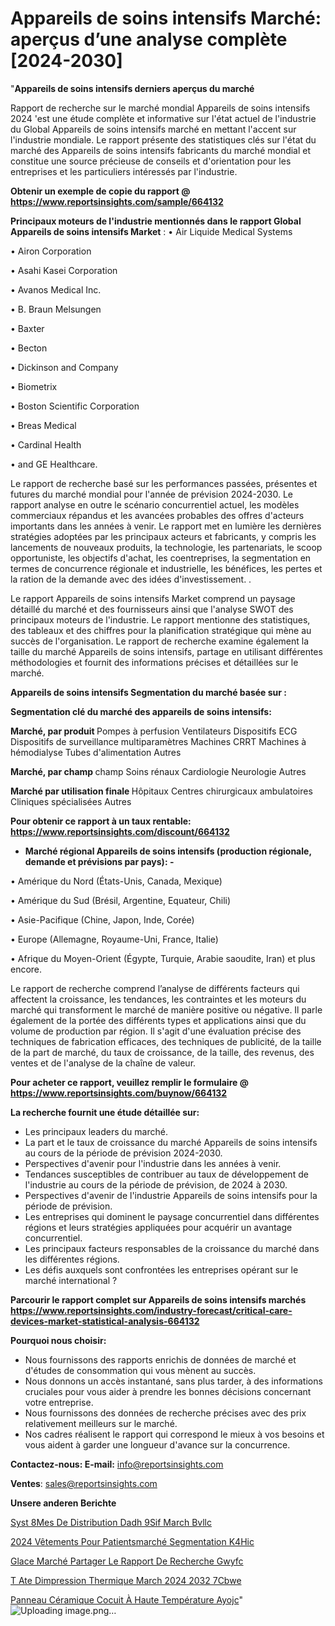 # Appareils de soins intensifs Marché: aperçus d’une analyse complète [2024-2030]

"<strong>Appareils de soins intensifs derniers aperçus du marché</strong>

Rapport de recherche sur le marché mondial Appareils de soins intensifs 2024 'est une étude complète et informative sur l'état actuel de l'industrie du Global Appareils de soins intensifs marché en mettant l'accent sur l'industrie mondiale. Le rapport présente des statistiques clés sur l'état du marché des Appareils de soins intensifs fabricants du marché mondial et constitue une source précieuse de conseils et d'orientation pour les entreprises et les particuliers intéressés par l'industrie.

<strong>Obtenir un exemple de copie du rapport @ <a href=https://www.reportsinsights.com/sample/664132>https://www.reportsinsights.com/sample/664132</a></strong>

<strong>Principaux moteurs de l'industrie mentionnés dans le rapport Global Appareils de soins intensifs Market</strong> :
• Air Liquide Medical Systems

• Airon Corporation

• Asahi Kasei Corporation

• Avanos Medical Inc.

• B. Braun Melsungen

• Baxter

• Becton

• Dickinson and Company

• Biometrix

• Boston Scientific Corporation

• Breas Medical

• Cardinal Health

• and GE Healthcare.

Le rapport de recherche basé sur les performances passées, présentes et futures du marché mondial pour l'année de prévision 2024-2030. Le rapport analyse en outre le scénario concurrentiel actuel, les modèles commerciaux répandus et les avancées probables des offres d'acteurs importants dans les années à venir. Le rapport met en lumière les dernières stratégies adoptées par les principaux acteurs et fabricants, y compris les lancements de nouveaux produits, la technologie, les partenariats, le scoop opportuniste, les objectifs d'achat, les coentreprises, la segmentation en termes de concurrence régionale et industrielle, les bénéfices, les pertes et la ration de la demande avec des idées d'investissement. .

Le rapport Appareils de soins intensifs Market comprend un paysage détaillé du marché et des fournisseurs ainsi que l'analyse SWOT des principaux moteurs de l'industrie. Le rapport mentionne des statistiques, des tableaux et des chiffres pour la planification stratégique qui mène au succès de l'organisation. Le rapport de recherche examine également la taille du marché Appareils de soins intensifs, partage en utilisant différentes méthodologies et fournit des informations précises et détaillées sur le marché.

<strong>Appareils de soins intensifs Segmentation du marché basée sur :</strong>

<strong> Segmentation clé du marché des appareils de soins intensifs: </strong>

<strong> Marché, par produit </strong>
Pompes à perfusion
Ventilateurs
Dispositifs ECG
Dispositifs de surveillance multiparamètres
Machines CRRT
Machines à hémodialyse
Tubes d'alimentation
Autres

<strong> Marché, par champ </strong> champ
Soins rénaux
Cardiologie
Neurologie
Autres

<strong> Marché par utilisation finale </strong>
Hôpitaux
Centres chirurgicaux ambulatoires
Cliniques spécialisées
Autres

<strong>Pour obtenir ce rapport à un taux rentable: <a href=https://www.reportsinsights.com/discount/664132>https://www.reportsinsights.com/discount/664132</a></strong>
<ul>
  <li><strong>Marché régional Appareils de soins intensifs (production régionale, demande et prévisions par pays): -</strong></li>
</ul>
• Amérique du Nord (États-Unis, Canada, Mexique)

• Amérique du Sud (Brésil, Argentine, Equateur, Chili)

• Asie-Pacifique (Chine, Japon, Inde, Corée)

• Europe (Allemagne, Royaume-Uni, France, Italie)

• Afrique du Moyen-Orient (Égypte, Turquie, Arabie saoudite, Iran) et plus encore.

Le rapport de recherche comprend l’analyse de différents facteurs qui affectent la croissance, les tendances, les contraintes et les moteurs du marché qui transforment le marché de manière positive ou négative. Il parle également de la portée des différents types et applications ainsi que du volume de production par région. Il s'agit d'une évaluation précise des techniques de fabrication efficaces, des techniques de publicité, de la taille de la part de marché, du taux de croissance, de la taille, des revenus, des ventes et de l'analyse de la chaîne de valeur.

<strong>Pour acheter ce rapport, veuillez remplir le formulaire @   <a href=https://www.reportsinsights.com/buynow/664132>https://www.reportsinsights.com/buynow/664132</a></strong>

<strong>La recherche fournit une étude détaillée sur:</strong>
<ul>
  <li>Les principaux leaders du marché.</li>
  <li>La part et le taux de croissance du marché Appareils de soins intensifs au cours de la période de prévision 2024-2030.</li>
  <li>Perspectives d'avenir pour l'industrie dans les années à venir.</li>
  <li>Tendances susceptibles de contribuer au taux de développement de l'industrie au cours de la période de prévision, de 2024 à 2030.</li>
  <li>Perspectives d'avenir de l'industrie Appareils de soins intensifs pour la période de prévision.</li>
  <li>Les entreprises qui dominent le paysage concurrentiel dans différentes régions et leurs stratégies appliquées pour acquérir un avantage concurrentiel.</li>
  <li>Les principaux facteurs responsables de la croissance du marché dans les différentes régions.</li>
  <li>Les défis auxquels sont confrontées les entreprises opérant sur le marché international ?</li>
</ul>

<strong>Parcourir le rapport complet sur Appareils de soins intensifs marchés <a href=https://www.reportsinsights.com/industry-forecast/critical-care-devices-market-statistical-analysis-664132>https://www.reportsinsights.com/industry-forecast/critical-care-devices-market-statistical-analysis-664132</a></strong>

<strong>Pourquoi nous choisir:</strong>
<ul>
  <li>Nous fournissons des rapports enrichis de données de marché et d'études de consommation qui vous mènent au succès.</li>
  <li>Nous donnons un accès instantané, sans plus tarder, à des informations cruciales pour vous aider à prendre les bonnes décisions concernant votre entreprise.</li>
  <li>Nous fournissons des données de recherche précises avec des prix relativement meilleurs sur le marché.</li>
  <li>Nos cadres réalisent le rapport qui correspond le mieux à vos besoins et vous aident à garder une longueur d'avance sur la concurrence.</li>
</ul>
<strong>Contactez-nous:
</strong><strong>E-mail:</strong> <a href=mailto:info@reportsinsights.com>info@reportsinsights.com</a>

<strong>Ventes</strong>: <a href=mailto:sales@reportsinsights.com>sales@reportsinsights.com</a>

<strong>Unsere anderen Berichte</strong>

<a href=https://www.linkedin.com/pulse/syst%C3%A8mes-de-distribution-dadh%C3%A9sif-march%C3%A9-bvllc/>Syst 8Mes De Distribution Dadh 9Sif March Bvllc</a>

<a href=https://www.linkedin.com/pulse/2024-vêtements-pour-patientsmarché-segmentation-k4hic/>2024 Vêtements Pour Patientsmarché Segmentation K4Hic</a>

<a href=https://www.linkedin.com/pulse/glace-marché-partager-le-rapport-de-recherche-gwyfc/>Glace Marché Partager Le Rapport De Recherche Gwyfc</a>

<a href=https://www.linkedin.com/pulse/t%C3%AAte-dimpression-thermique-march%C3%A9-2024-2032-7cbwe/>T Ate Dimpression Thermique March 2024 2032 7Cbwe</a>

<a href=https://www.linkedin.com/pulse/panneau-céramique-cocuit-à-haute-température-ayojc/>Panneau Céramique Cocuit À Haute Température Ayojc</a>"
![Uploading image.png…]()

